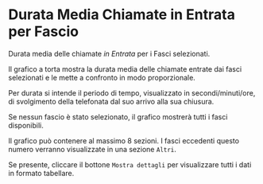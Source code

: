 # Durata Media Chiamate in Entrata per Fascio

Durata media delle chiamate *in Entrata* per i Fasci selezionati.

Il grafico a torta mostra la durata media delle chiamate entrate dai fasci selezionati
e le mette a confronto in modo proporzionale.

Per durata si intende il periodo di tempo, visualizzato in secondi/minuti/ore, di 
svolgimento della telefonata dal suo arrivo alla sua chiusura.

Se nessun fascio è stato selezionato, il grafico mostrerà tutti i fasci disponibili.

Il grafico può contenere al massimo 8 sezioni. I fasci eccedenti questo numero
verranno visualizzate in una sezione `Altri`.

Se presente, cliccare il bottone `Mostra dettagli` per visualizzare tutti i dati
in formato tabellare.


